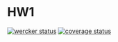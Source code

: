 HW1
===

[![wercker status](https://app.wercker.com/status/5be0dfe5d5dfa16083a0b70c7e7dceb0/s/master "wercker status")](https://app.wercker.com/project/byKey/5be0dfe5d5dfa16083a0b70c7e7dceb0)
[![coverage status](https://scan.coverity.com/projects/10238/badge.svg "coverage status")](https://scan.coverity.com/projects/ctdelite-network-hw1)

